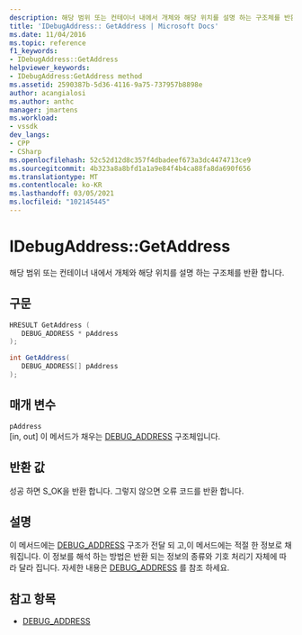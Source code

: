 ```yaml
---
description: 해당 범위 또는 컨테이너 내에서 개체와 해당 위치를 설명 하는 구조체를 반환 합니다.
title: 'IDebugAddress:: GetAddress | Microsoft Docs'
ms.date: 11/04/2016
ms.topic: reference
f1_keywords:
- IDebugAddress::GetAddress
helpviewer_keywords:
- IDebugAddress:GetAddress method
ms.assetid: 2590387b-5d36-4116-9a75-737957b8898e
author: acangialosi
ms.author: anthc
manager: jmartens
ms.workload:
- vssdk
dev_langs:
- CPP
- CSharp
ms.openlocfilehash: 52c52d12d8c357f4dbadeef673a3dc4474713ce9
ms.sourcegitcommit: 4b323a8a8bfd1a1a9e84f4b4ca88fa8da690f656
ms.translationtype: MT
ms.contentlocale: ko-KR
ms.lasthandoff: 03/05/2021
ms.locfileid: "102145445"
---
```

# <a name="idebugaddressgetaddress"></a>IDebugAddress::GetAddress
해당 범위 또는 컨테이너 내에서 개체와 해당 위치를 설명 하는 구조체를 반환 합니다.

## <a name="syntax"></a>구문

```cpp
HRESULT GetAddress (
   DEBUG_ADDRESS * pAddress
);
```

```csharp
int GetAddress(
   DEBUG_ADDRESS[] pAddress
);
```

## <a name="parameters"></a>매개 변수
`pAddress`\
[in, out] 이 메서드가 채우는 [DEBUG_ADDRESS](../../../extensibility/debugger/reference/debug-address.md) 구조체입니다.

## <a name="return-value"></a>반환 값
 성공 하면 S_OK을 반환 합니다. 그렇지 않으면 오류 코드를 반환 합니다.

## <a name="remarks"></a>설명
 이 메서드에는 [DEBUG_ADDRESS](../../../extensibility/debugger/reference/debug-address.md) 구조가 전달 되 고,이 메서드에는 적절 한 정보로 채워집니다. 이 정보를 해석 하는 방법은 반환 되는 정보의 종류와 기호 처리기 자체에 따라 달라 집니다. 자세한 내용은 [DEBUG_ADDRESS](../../../extensibility/debugger/reference/debug-address.md) 를 참조 하세요.

## <a name="see-also"></a>참고 항목
- [DEBUG_ADDRESS](../../../extensibility/debugger/reference/debug-address.md)
